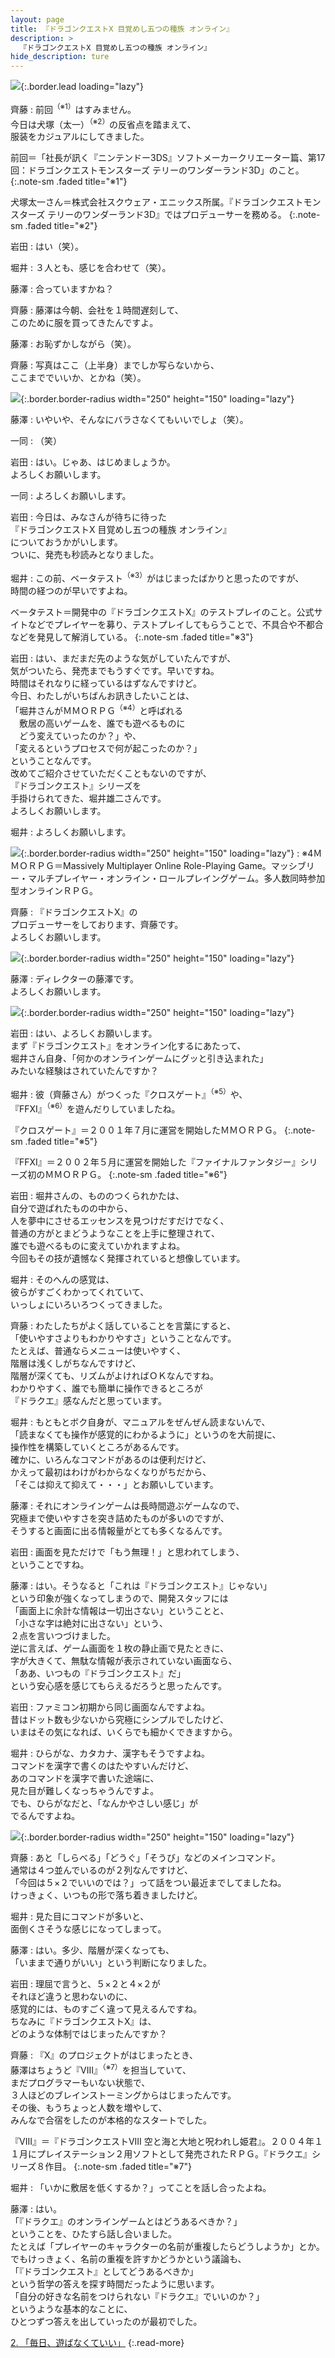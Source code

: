 ```yaml
---
layout: page
title: 『ドラゴンクエストX 目覚めし五つの種族 オンライン』
description: >
  『ドラゴンクエストX 目覚めし五つの種族 オンライン』
hide_description: ture
---
```


![](/others/interviews/jp/wii/s4mj/vol1/img/mainvisual1.jpg){:.border.lead loading="lazy"}

齊藤
: 前回<sup>（※1）</sup>はすみません。<br>今日は犬塚（太一）<sup>（※2）</sup>の反省点を踏まえて、<br>服装をカジュアルにしてきました。

前回＝「社長が訊く『ニンテンドー3DS』ソフトメーカークリエーター篇、第17回：ドラゴンクエストモンスターズ テリーのワンダーランド3D」のこと。
{:.note-sm .faded title="※1"}

犬塚太一さん＝株式会社スクウェア・エニックス所属。『ドラゴンクエストモンスターズ テリーのワンダーランド3D』ではプロデューサーを務める。
{:.note-sm .faded title="※2"}

岩田
: はい（笑）。

堀井
: ３人とも、感じを合わせて（笑）。

藤澤
: 合っていますかね？

齊藤
: 藤澤は今朝、会社を１時間遅刻して、<br>このために服を買ってきたんですよ。

藤澤
: お恥ずかしながら（笑）。

齊藤
: 写真はここ（上半身）までしか写らないから、<br>ここまででいいか、とかね（笑）。

![](/others/interviews/jp/wii/s4mj/vol1/img/photo1.jpg){:.border.border-radius width="250" height="150" loading="lazy"}

藤澤
: いやいや、そんなにバラさなくてもいいでしょ（笑）。

一同
: （笑）

岩田
: はい。じゃあ、はじめましょうか。<br>よろしくお願いします。

一同
: よろしくお願いします。

岩田
: 今日は、みなさんが待ちに待った<br>『ドラゴンクエストX 目覚めし五つの種族 オンライン』<br>についておうかがいします。<br>ついに、発売も秒読みとなりました。

堀井
: この前、ベータテスト<sup>（※3）</sup>がはじまったばかりと思ったのですが、<br>時間の経つのが早いですよね。

ベータテスト＝開発中の『ドラゴンクエストX』のテストプレイのこと。公式サイトなどでプレイヤーを募り、テストプレイしてもらうことで、不具合や不都合などを発見して解消している。
{:.note-sm .faded title="※3"}

岩田
: はい、まだまだ先のような気がしていたんですが、<br>気がついたら、発売までもうすぐです。早いですね。<br>時間はそれなりに経っているはずなんですけど。<br>今日、わたしがいちばんお訊きしたいことは、<br>「堀井さんがＭＭＯＲＰＧ<sup>（※4）</sup>と呼ばれる<br>　敷居の高いゲームを、誰でも遊べるものに<br>　どう変えていったのか？」や、<br>「変えるというプロセスで何が起こったのか？」<br>ということなんです。<br>改めてご紹介させていただくこともないのですが、<br>『ドラゴンクエスト』シリーズを<br>手掛けられてきた、堀井雄二さんです。<br>よろしくお願いします。

堀井
: よろしくお願いします。

![](/others/interviews/jp/wii/s4mj/vol1/img/photo2.jpg){:.border.border-radius width="250" height="150" loading="lazy"}
: ※4ＭＭＯＲＰＧ＝Massively Multiplayer Online Role-Playing Game。マッシブリー・マルチプレイヤー・オンライン・ロールプレイングゲーム。多人数同時参加型オンラインＲＰＧ。

齊藤
: 『ドラゴンクエストX』の<br>プロデューサーをしております、齊藤です。<br>よろしくお願いします。

![](/others/interviews/jp/wii/s4mj/vol1/img/photo3.jpg){:.border.border-radius width="250" height="150" loading="lazy"}

藤澤
: ディレクターの藤澤です。<br>よろしくお願いします。

![](/others/interviews/jp/wii/s4mj/vol1/img/photo4.jpg){:.border.border-radius width="250" height="150" loading="lazy"}

岩田
: はい、よろしくお願いします。<br>まず『ドラゴンクエスト』をオンライン化するにあたって、<br>堀井さん自身、「何かのオンラインゲームにグッと引き込まれた」<br>みたいな経験はされていたんですか？

堀井
: 彼（齊藤さん）がつくった『クロスゲート』<sup>（※5）</sup>や、<br>『FFXI』<sup>（※6）</sup>を遊んだりしていましたね。

『クロスゲート』＝２００１年７月に運営を開始したＭＭＯＲＰＧ。
{:.note-sm .faded title="※5"}

『FFXI』＝２００２年５月に運営を開始した『ファイナルファンタジー』シリーズ初のＭＭＯＲＰＧ。
{:.note-sm .faded title="※6"}

岩田
: 堀井さんの、もののつくられかたは、<br>自分で遊ばれたものの中から、<br>人を夢中にさせるエッセンスを見つけだすだけでなく、<br>普通の方がとまどうようなことを上手に整理されて、<br>誰でも遊べるものに変えていかれますよね。<br>今回もその技が遺憾なく発揮されていると想像しています。

堀井
: そのへんの感覚は、<br>彼らがすごくわかってくれていて、<br>いっしょにいろいろつくってきました。

齊藤
: わたしたちがよく話していることを言葉にすると、<br>「使いやすさよりもわかりやすさ」ということなんです。<br>たとえば、普通ならメニューは使いやすく、<br>階層は浅くしがちなんですけど、<br>階層が深くても、リズムがよければＯＫなんですね。<br>わかりやすく、誰でも簡単に操作できるところが<br>『ドラクエ』感なんだと思っています。

堀井
: もともとボク自身が、マニュアルをぜんぜん読まないんで、<br>「読まなくても操作が感覚的にわかるように」というのを大前提に、<br>操作性を構築していくところがあるんです。<br>確かに、いろんなコマンドがあるのは便利だけど、<br>かえって最初はわけがわからなくなりがちだから、<br>「そこは抑えて抑えて・・・」とお願いしています。

藤澤
: それにオンラインゲームは長時間遊ぶゲームなので、<br>究極まで使いやすさを突き詰めたものが多いのですが、<br>そうすると画面に出る情報量がとても多くなるんです。

岩田
: 画面を見ただけで「もう無理！」と思われてしまう、<br>ということですね。

藤澤
: はい。そうなると「これは『ドラゴンクエスト』じゃない」<br>という印象が強くなってしまうので、開発スタッフには<br>「画面上に余計な情報は一切出さない」ということと、<br>「小さな字は絶対に出さない」という、<br>２点を言いつづけました。<br>逆に言えば、ゲーム画面を１枚の静止画で見たときに、<br>字が大きくて、無駄な情報が表示されていない画面なら、<br>「ああ、いつもの『ドラゴンクエスト』だ」<br>という安心感を感じてもらえるだろうと思ったんです。

岩田
: ファミコン初期から同じ画面なんですよね。<br>昔はドット数も少ないから究極にシンプルでしたけど、<br>いまはその気になれば、いくらでも細かくできますから。

堀井
: ひらがな、カタカナ、漢字もそうですよね。<br>コマンドを漢字で書くのはたやすいんだけど、<br>あのコマンドを漢字で書いた途端に、<br>見た目が難しくなっちゃうんですよ。<br>でも、ひらがなだと、「なんかやさしい感じ」が<br>でるんですよね。

![](/others/interviews/jp/wii/s4mj/vol1/img/photo5.jpg){:.border.border-radius width="250" height="150" loading="lazy"}

齊藤
: あと「しらべる」「どうぐ」「そうび」などのメインコマンド。<br>通常は４つ並んでいるのが２列なんですけど、<br>「今回は５×２でいいのでは？」って話をつい最近までしてましたね。<br>けっきょく、いつもの形で落ち着きましたけど。

堀井
: 見た目にコマンドが多いと、<br>面倒くさそうな感じになってしまって。

藤澤
: はい。多少、階層が深くなっても、<br>「いままで通りがいい」という判断になりました。

岩田
: 理屈で言うと、５×２と４×２が<br>それほど違うと思わないのに、<br>感覚的には、ものすごく違って見えるんですね。<br>ちなみに『ドラゴンクエストX』は、<br>どのような体制ではじまったんですか？

齊藤
: 『X』のプロジェクトがはじまったとき、<br>藤澤はちょうど『VIII』<sup>（※7）</sup>を担当していて、<br>まだプログラマーもいない状態で、<br>３人ほどのブレインストーミングからはじまったんです。<br>その後、もうちょっと人数を増やして、<br>みんなで合宿をしたのが本格的なスタートでした。

『VIII』＝『ドラゴンクエストVIII 空と海と大地と呪われし姫君』。２００４年１１月にプレイステーション２用ソフトとして発売されたＲＰＧ。『ドラクエ』シリーズ８作目。
{:.note-sm .faded title="※7"}

堀井
: 「いかに敷居を低くするか？」ってことを話し合ったよね。

藤澤
: はい。<br>「『ドラクエ』のオンラインゲームとはどうあるべきか？」<br>ということを、ひたすら話し合いました。<br>たとえば「プレイヤーのキャラクターの名前が重複したらどうしようか」とか。<br>でもけっきょく、名前の重複を許すかどうかという議論も、<br>「『ドラゴンクエスト』としてどうあるべきか」<br>という哲学の答えを探す時間だったように思います。<br>「自分の好きな名前をつけられない『ドラクエ』でいいのか？」<br>というような基本的なことに、<br>ひとつずつ答えを出していったのが最初でした。

[2. 「毎日、遊ばなくていい」](2.md)
{:.read-more}

